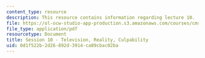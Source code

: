 ```yaml
---
content_type: resource
description: This resource contains information regarding lecture 10.
file: https://ol-ocw-studio-app-production.s3.amazonaws.com/courses/cms-840-at-the-limit-violence-in-contemporary-representation-fall-2013/0d1f522b2d26892d3914ca89cbac02ba_MITCMS_840F13_Session_10.pdf
file_type: application/pdf
resourcetype: Document
title: Session 10 - Television, Reality, Culpability
uid: 0d1f522b-2d26-892d-3914-ca89cbac02ba
---
```

